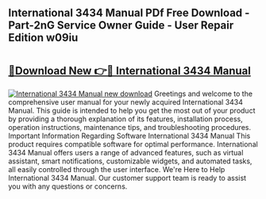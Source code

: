 ## International 3434 Manual PDf Free Download - Part-2nG Service Owner Guide - User Repair Edition w09iu

# <h2><a href="http://bc7240.oget.top/?id=International+3434+Manual">🔗Download New 👉🔴 International 3434 Manual</a></h2>

[![International 3434 Manual new download](https://i.imgur.com/5g1atiW.png)](http://bc7240.oget.top/?id=International+3434+Manual)
Greetings and welcome to the comprehensive user manual for your newly acquired International 3434 Manual. This guide is intended to help you get the most out of your product by providing a thorough explanation of its features, installation process, operation instructions, maintenance tips, and troubleshooting procedures. Important Information Regarding Software International 3434 Manual This product requires compatible software for optimal performance. International 3434 Manual offers users a range of advanced features, such as virtual assistant, smart notifications, customizable widgets, and automated tasks, all easily controlled through the user interface. We're Here to Help International 3434 Manual. Our customer support team is ready to assist you with any questions or concerns.
